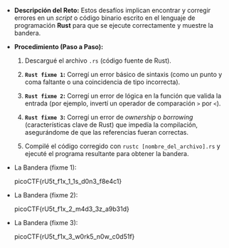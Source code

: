 - **Descripción del Reto:** Estos desafíos implican encontrar y corregir errores en un _script_ o código binario escrito en el lenguaje de programación **Rust** para que se ejecute correctamente y muestre la bandera.
    
- **Procedimiento (Paso a Paso):**
    
    1. Descargué el archivo `.rs` (código fuente de Rust).
        
    2. **`Rust fixme 1`:** Corregí un error básico de sintaxis (como un punto y coma faltante o una coincidencia de tipo incorrecta).
        
    3. **`Rust fixme 2`:** Corregí un error de lógica en la función que valida la entrada (por ejemplo, invertí un operador de comparación `>` por `<`).
        
    4. **`Rust fixme 3`:** Corregí un error de _ownership_ o _borrowing_ (características clave de Rust) que impedía la compilación, asegurándome de que las referencias fueran correctas.
        
    5. Compilé el código corregido con `rustc [nombre_del_archivo].rs` y ejecuté el programa resultante para obtener la bandera.
        
- La Bandera (fixme 1):
    
    picoCTF{rU5t_f1x_1_1s_d0n3_f8e4c1}
    
- La Bandera (fixme 2):
    
    picoCTF{rU5t_f1x_2_m4d3_3z_a9b31d}
    
- La Bandera (fixme 3):
    
    picoCTF{rU5t_f1x_3_w0rk5_n0w_c0d51f}
    
